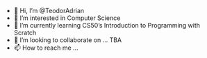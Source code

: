 - 👋 Hi, I’m @TeodorAdrian
- 👀 I’m interested in Computer Science
- 🌱 I’m currently learning CS50’s Introduction to Programming with Scratch
- 💞️ I’m looking to collaborate on ... TBA
- 📫 How to reach me ...

<!---
TeodorAdrian/TeodorAdrian is a ✨ special ✨ repository because its `README.md` (this file) appears on your GitHub profile.
You can click the Preview link to take a look at your changes.
--->
